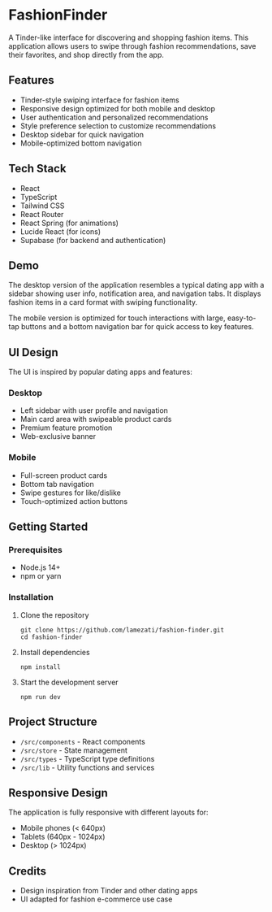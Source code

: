 # FashionFinder

A Tinder-like interface for discovering and shopping fashion items. This application allows users to swipe through fashion recommendations, save their favorites, and shop directly from the app.

## Features

- Tinder-style swiping interface for fashion items
- Responsive design optimized for both mobile and desktop
- User authentication and personalized recommendations
- Style preference selection to customize recommendations
- Desktop sidebar for quick navigation
- Mobile-optimized bottom navigation

## Tech Stack

- React
- TypeScript
- Tailwind CSS
- React Router
- React Spring (for animations)
- Lucide React (for icons)
- Supabase (for backend and authentication)

## Demo

The desktop version of the application resembles a typical dating app with a sidebar showing user info, notification area, and navigation tabs. It displays fashion items in a card format with swiping functionality.

The mobile version is optimized for touch interactions with large, easy-to-tap buttons and a bottom navigation bar for quick access to key features.

## UI Design

The UI is inspired by popular dating apps and features:

### Desktop
- Left sidebar with user profile and navigation
- Main card area with swipeable product cards
- Premium feature promotion
- Web-exclusive banner

### Mobile
- Full-screen product cards
- Bottom tab navigation
- Swipe gestures for like/dislike
- Touch-optimized action buttons

## Getting Started

### Prerequisites
- Node.js 14+ 
- npm or yarn

### Installation

1. Clone the repository
   ```
   git clone https://github.com/lamezati/fashion-finder.git
   cd fashion-finder
   ```

2. Install dependencies
   ```
   npm install
   ```

3. Start the development server
   ```
   npm run dev
   ```

## Project Structure

- `/src/components` - React components
- `/src/store` - State management
- `/src/types` - TypeScript type definitions
- `/src/lib` - Utility functions and services

## Responsive Design

The application is fully responsive with different layouts for:
- Mobile phones (< 640px)
- Tablets (640px - 1024px)
- Desktop (> 1024px)

## Credits

- Design inspiration from Tinder and other dating apps
- UI adapted for fashion e-commerce use case